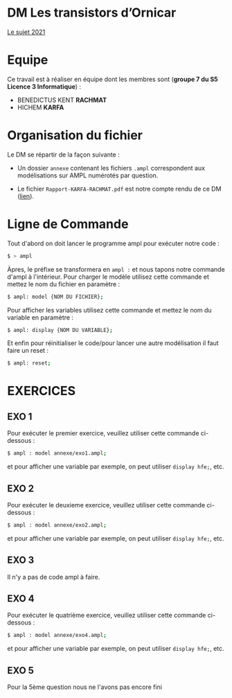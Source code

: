 # DM Les transistors d’Ornicar

[Le sujet 2021](https://www.fil.univ-lille1.fr/~lemairef/ML/td/dm-transistors-26oct.pdf)

# Equipe

Ce travail est à réaliser en équipe dont les membres sont (**groupe 7 du S5 Licence 3 Informatique**) :

- BENEDICTUS KENT **RACHMAT**
- HICHEM **KARFA**

# Organisation du fichier

Le DM se répartir de la façon suivante :

- Un dossier `annexe` contenant les fichiers `.ampl` correspondent aux modélisations sur AMPL numérotés par question.

- Le fichier `Rapport-KARFA-RACHMAT.pdf` est notre compte rendu de ce DM ([lien](https://gitlab-etu.fil.univ-lille1.fr/karfa/ml-dm-karfa-rachmat/-/blob/main/Rapport-KARFA-RACHMAT.md)).

# Ligne de Commande

Tout d'abord on doit lancer le programme ampl pour exécuter notre code :

```bash
$ > ampl
```

Àpres, le préfixe se transformera en `ampl :` et nous tapons notre commande d'ampl à l'intérieur.
Pour charger le modèle utilisez cette commande et mettez le nom du fichier en paramètre :

```bash
$ ampl: model {NOM DU FICHIER};
```

Pour afficher les variables utilisez cette commande et mettez le nom du variable en paramètre :

```bash
$ ampl: display {NOM DU VARIABLE};
```

Et enfin pour réinitialiser le code/pour lancer une autre modélisation il faut faire un reset :

```bash
$ ampl: reset;
```

# EXERCICES

## EXO 1

Pour exécuter le premier exercice, veuillez utiliser cette commande ci-dessous :

```bash
$ ampl : model annexe/exo1.ampl;
```

et pour afficher une variable par exemple, on peut utiliser `display hfe;`, etc.

## EXO 2

Pour exécuter le deuxieme exercice, veuillez utiliser cette commande ci-dessous :

```bash
$ ampl : model annexe/exo2.ampl;
```

et pour afficher une variable par exemple, on peut utiliser `display hfe;`, etc.

## EXO 3

Il n'y a pas de code ampl à faire.

## EXO 4

Pour exécuter le quatrième exercice, veuillez utiliser cette commande ci-dessous :

```bash
$ ampl : model annexe/exo4.ampl;
```

et pour afficher une variable par exemple, on peut utiliser `display hfe;`, etc.

## EXO 5

Pour la 5ème question nous ne l'avons pas encore fini
